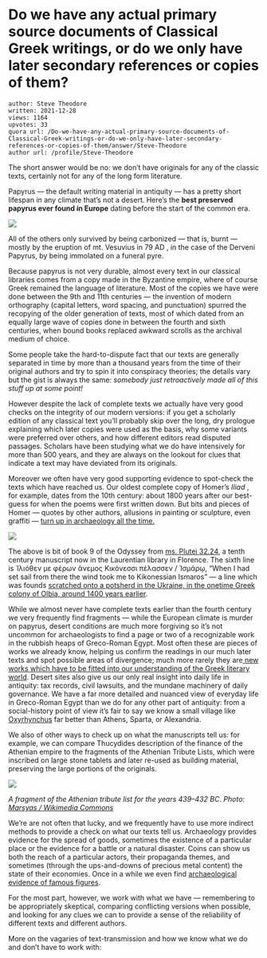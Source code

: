 # Do we have any actual primary source documents of Classical Greek writings, or do we only have later secondary references or copies of them?

	author: Steve Theodore
	written: 2021-12-28
	views: 1164
	upvotes: 33
	quora url: /Do-we-have-any-actual-primary-source-documents-of-Classical-Greek-writings-or-do-we-only-have-later-secondary-references-or-copies-of-them/answer/Steve-Theodore
	author url: /profile/Steve-Theodore


The short answer would be no: we don’t have originals for any of the classic texts, certainly not for any of the long form literature.

Papyrus — the default writing material in antiquity — has a pretty short lifespan in any climate that’s not a desert. Here’s the __best preserved papyrus ever found in Europe__ dating before the start of the common era.

![](https://qph.fs.quoracdn.net/main-qimg-1c4b0dcb92da829e7b9f72a77f33e106-lq)

All of the others only survived by being carbonized — that is, burnt — mostly by the eruption of mt. Vesuvius in 79 AD , in the case of the Derveni Papyrus, by being immolated on a funeral pyre.

Because papyrus is not very durable, almost every text in our classical libraries comes from a copy made in the Byzantine empire, where of course Greek remained the language of literature. Most of the copies we have were done between the 9th and 11th centuries — the invention of modern orthography (capital letters, word spacing, and punctuation) spurred the recopying of the older generation of texts, most of which dated from an equally large wave of copies done in between the fourth and sixth centuries, when bound books replaced awkward scrolls as the archival medium of choice.

Some people take the hard-to-dispute fact that our texts are generally separated in time by more than a thousand years from the time of their original authors and try to spin it into conspiracy theories; the details vary but the gist is always the same: _somebody just retroactively made all of this stuff up at some point!_ 

However despite the lack of complete texts we actually have very good checks on the integrity of our modern versions: if you get a scholarly edition of any classical text you’ll probably skip over the long, dry prologue explaining which later copies were used as the basis, why some variants were preferred over others, and how different editors read disputed passages. Scholars have been studying what we do have intensively for more than 500 years, and they are always on the lookout for clues that indicate a text may have deviated from its originals.

Moreover we often have very good supporting evidence to spot-check the texts which have reached us. Our oldest complete copy of Homer’s _Iliad_ , for example, dates from the 10th century: about 1800 years after our best-guess for when the poems were first written down. But bits and pieces of Homer — quotes by other authors, allusions in painting or sculpture, even graffiti — [turn up in archaeology all the time.](http://kiwihellenist.blogspot.com/2018/07/not-oldest-written-record-of-odyssey.html)

![](https://qph.fs.quoracdn.net/main-qimg-f6fbbb6fb38927580655b7d1cb912025-pjlq)

The above is bit of book 9 of the Odyssey from [ms. Plutei 32.24,](http://mss.bmlonline.it/s.aspx?Id=AWOIemvPI1A4r7GxMHzc&c=Homeri%20Odyssea#/oro/171) a tenth century manuscript now in the Laurentian library in Florence. The sixth line is Ἰλιόθεν με φέρων ἄνεμος Κικόνεσσι πέλασσεν / Ἰσμάρῳ, “When I had set sail from there the wind took me to Kikonessian Ismaros” — a line which was founds [scratched onto a potsherd in the Ukraine, in the onetime Greek colony of Olbia, around 1400 years earlier](https://www.trismegistos.org/text/130497).

While we almost never have complete texts earlier than the fourth century we very frequently find fragments — while the European climate is murder on papyrus, desert conditions are much more forgiving so it’s not uncommon for archaeologists to find a page or two of a recognizable work in the rubbish heaps of Greco-Roman Egypt. Most often these are pieces of works we already know, helping us confirm the readings in our much later texts and spot possible areas of divergence; much more rarely they are[ new works which have to be fitted into our understanding of the Greek literary world](https://en.wikipedia.org/wiki/Ichneutae). Desert sites also give us our only real insight into daily life in antiquity: tax records, civil lawsuits, and the mundane machinery of daily governance. We have a far more detailed and nuanced view of everyday life in Greco-Roman Egypt than we do for any other part of antiquity: from a social-history point of view it’s fair to say we know a small village like [Oxyrhynchus](https://en.wikipedia.org/wiki/Oxyrhynchus_Papyri) far better than Athens, Sparta, or Alexandria.

We also of other ways to check up on what the manuscripts tell us: for example, we can compare Thucydides description of the finance of the Athenian empire to the fragments of the Athenian Tribute Lists, which were inscribed on large stone tablets and later re-used as building material, preserving the large portions of the originals.

![](https://qph.fs.quoracdn.net/main-qimg-fa87cc51782b7e083d6d0507c68f26c4-lq)

_A fragment of the Athenian tribute list for the years 439–432 BC. Photo:_ _[Marsyas / Wikimedia Commons](https://commons.wikimedia.org/wiki/File:EPMA-IGI(3)273-280-Tribute_list_2-2.JPG)_ 

We’re are not often that lucky, and we frequently have to use more indirect methods to provide a check on what our texts tell us. Archaeology provides evidence for the spread of goods, sometimes the existence of a particular place or the evidence for a battle or a natural disaster. Coins can show us both the reach of a particular actors, their propaganda themes, and sometimes (through the ups-and-downs of precious metal content) the state of their economies. Once in a while we even find [archaeological evidence of famous figures](https://www.quora.com/What-are-some-ancient-artifacts-that-exists-to-this-day-likely-in-a-museum-that-we-with-high-confidence-can-connect-directly-to-a-known-historical-person-Think-Sword-of-Goujian-not-Shroud-of-Turin/answer/Steve-Theodore).

For the most part, however, we work with what we have — remembering to be appropriately skeptical, comparing conflicting versions when possible, and looking for any clues we can to provide a sense of the reliability of different texts and different authors.

More on the vagaries of text-transmission and how we know what we do and don’t have to work with:






